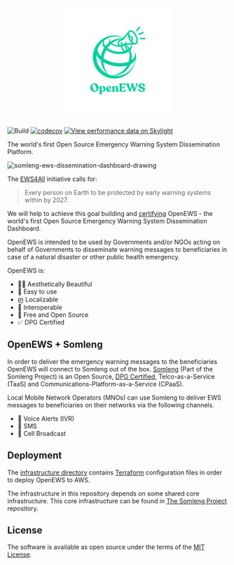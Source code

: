 <h1 align="center">
  <a href="https://www.open-ews.org" target="_blank" title="OpenEWS">
    <img src="app/assets/images/open-ews_logo.png" width=250 height=250 />
  </a>
</h1>

![Build](https://github.com/somleng/open-ews/workflows/Build/badge.svg)
[![codecov](https://codecov.io/gh/open-ews/open-ews/graph/badge.svg?token=f9n8FQJUcK)](https://codecov.io/gh/open-ews/open-ews)
[![View performance data on Skylight](https://badges.skylight.io/status/YxPzpqwXsqPx.svg)](https://oss.skylight.io/app/applications/YxPzpqwXsqPx)

The world's first Open Source Emergency Warning System Dissemination Platform.

![somleng-ews-dissemination-dashboard-drawing](https://github.com/user-attachments/assets/cfcb0480-dbaa-48b4-91c1-3b24af3ca985)

The [EWS4All](https://www.un.org/en/climatechange/early-warnings-for-all) initiative calls for:

> Every person on Earth to be protected by early warning systems within by 2027.

We will help to achieve this goal building and [certifying](https://www.digitalpublicgoods.net/submission-guide) OpenEWS - the world's first Open Source Emergency Warning System Dissemination Dashboard.

OpenEWS is intended to be used by Governments and/or NGOs acting on behalf of Governments to disseminate warning messages to beneficiaries in case of a natural disaster or other public health emergency.

OpenEWS is:

- 👯‍♀️ Aesthetically Beautiful
- 🧘 Easy to use
- ញ Localizable
- 🛜 Interoperable
- 💖 Free and Open Source
- ✅ DPG Certified

## OpenEWS + Somleng

In order to deliver the emergency warning messages to the beneficiaries OpenEWS will connect to Somleng out of the box. [Somleng](https://github.com/somleng/somleng) (Part of the Somleng Project) is an Open Source, [DPG Certified](https://www.digitalpublicgoods.net/registry#:~:text=Somleng), Telco-as-a-Service (TaaS) and Communications-Platform-as-a-Service (CPaaS).

Local Mobile Network Operators (MNOs) can use Somleng to deliver EWS messages to beneficiaries on their networks via the following channels.

- 📲 Voice Alerts (IVR)
- 💬 SMS
- 🗼 Cell Broadcast

## Deployment

The [infrastructure directory](infrastructure) contains [Terraform](https://www.terraform.io/) configuration files in order to deploy OpenEWS to AWS.

The infrastructure in this repository depends on some shared core infrastructure. This core infrastructure can be found in [The Somleng Project](https://github.com/somleng/somleng-project/tree/master/infrastructure) repository.

## License

The software is available as open source under the terms of the [MIT License](http://opensource.org/licenses/MIT).
